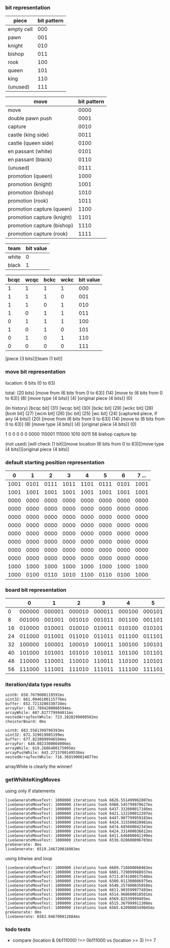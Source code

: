 ### bit representation

| piece      | bit pattern |
| ---------- | ----------- |
| empty cell | 000         |
| pawn       | 001         |
| knight     | 010         |
| bishop     | 011         |
| rook       | 100         |
| queen      | 101         |
| king       | 110         |
| (unused)   | 111         |

| move                       | bit pattern |
| -------------------------- | ----------- |
| move                       | 0000        |
| double pawn push           | 0001        |
| capture                    | 0010        |
| castle (king side)         | 0011        |
| castle (queen side)        | 0100        |
| en passant (white)         | 0101        |
| en passant (black)         | 0110        |
| (unused)                   | 0111        |
| promotion (queen)          | 1000        |
| promotion (knight)         | 1001        |
| promotion (bishop)         | 1010        |
| promotion (rook)           | 1011        |
| promotion capture (queen)  | 1100        |
| promotion capture (knight) | 1101        |
| promotion capture (bishop) | 1110        |
| promotion capture (rook)   | 1111        |

| team  | bit value |
| ----- | --------- |
| white | 0         |
| black | 1         |

| bcqc | wcqc | bckc | wckc | bit value |
| ---- | ---- | ---- | ---- | --------- |
| 1    | 1    | 1    | 1    | 000       |
| 1    | 1    | 1    | 0    | 001       |
| 1    | 1    | 0    | 1    | 010       |
| 1    | 0    | 1    | 1    | 011       |
| 0    | 1    | 1    | 1    | 100       |
| 1    | 0    | 1    | 0    | 101       |
| 0    | 1    | 0    | 1    | 110       |
| 0    | 0    | 0    | 0    | 111       |

\[piece (3 bits)\]\[team (1 bit)\]

### move bit representation

location: 6 bits (0 to 63)

total: (20 bits)
\[move from (6 bits from 0 to 63)\] (14)
\[move to (6 bits from 0 to 63)\] (8)
\[move type (4 bits)\] (4)
\[original piece (4 bits)\] (0)

(in history)
\[bcqc bit\] (31)
\[wcqc bit\] (30)
\[bckc bit\] (29)
\[wckc bit\] (28)
\[bcm bit\] (27)
\[wcm bit\] (26)
\[bc bit\] (25)
\[wc bit\] (24)
\[captured piece, if any (4 bits)\] (20)
\[move from (6 bits from 0 to 63)\] (14)
\[move to (6 bits from 0 to 63)\] (8)
\[move type (4 bits)\] (4)
\[original piece (4 bits)\] (0)

1 0 0 0 0 0 0000 110001 111000 1010 0011
56 bishop capture bp

(not used)
\[will check (1 bit)\]\[move location (6 bits from 0 to 63)\]\[move type (4 bits)\]\[original piece (4 bits)\]

### default starting position representation

| 0    | 1    | 2    | 3    | 4    | 5    | 6    | 7 ... |
| ---- | ---- | ---- | ---- | ---- | ---- | ---- | ----- |
| 1001 | 0101 | 0111 | 1011 | 1101 | 0111 | 0101 | 1001  |
| 1001 | 1001 | 1001 | 1001 | 1001 | 1001 | 1001 | 1001  |
| 0000 | 0000 | 0000 | 0000 | 0000 | 0000 | 0000 | 0000  |
| 0000 | 0000 | 0000 | 0000 | 0000 | 0000 | 0000 | 0000  |
| 0000 | 0000 | 0000 | 0000 | 0000 | 0000 | 0000 | 0000  |
| 0000 | 0000 | 0000 | 0000 | 0000 | 0000 | 0000 | 0000  |
| 0000 | 0000 | 0000 | 0000 | 0000 | 0000 | 0000 | 0000  |
| 0000 | 0000 | 0000 | 0000 | 0000 | 0000 | 0000 | 0000  |
| 0000 | 0000 | 0000 | 0000 | 0000 | 0000 | 0000 | 0000  |
| 0000 | 0000 | 0000 | 0000 | 0000 | 0000 | 0000 | 0000  |
| 1000 | 1000 | 1000 | 1000 | 1000 | 1000 | 1000 | 1000  |
| 1000 | 0100 | 0110 | 1010 | 1100 | 0110 | 0100 | 1000  |

### board bit representation

|     | 0      | 1      | 2      | 3      | 4      | 5      | 6      | 7 ...  |
| --- | ------ | ------ | ------ | ------ | ------ | ------ | ------ | ------ |
| 0   | 000000 | 000001 | 000010 | 000011 | 000100 | 000101 | 000110 | 000111 |
| 8   | 001000 | 001001 | 001010 | 001011 | 001100 | 001101 | 001110 | 001111 |
| 16  | 010000 | 010001 | 010010 | 010011 | 010100 | 010101 | 010110 | 010111 |
| 24  | 011000 | 011001 | 011010 | 011011 | 011100 | 011101 | 011110 | 011111 |
| 32  | 100000 | 100001 | 100010 | 100011 | 100100 | 100101 | 100110 | 100111 |
| 40  | 101000 | 101001 | 101010 | 101011 | 101100 | 101101 | 101110 | 101111 |
| 48  | 110000 | 110001 | 110010 | 110011 | 110100 | 110101 | 110110 | 110111 |
| 56  | 111000 | 111001 | 111010 | 111011 | 111100 | 111101 | 111110 | 111111 |

### iteration/data type results

```
uint8: 658.7679600119591ms
uint32: 661.0946100115776ms
buffer: 652.7213200330734ms
arrayFor: 622.7894200086594ms
arrayWhile: 607.817779994011ms
nestedArrayTestWhile: 723.1028299808502ms
chessterBoard: 0ms
```

```
uint8: 683.5581399798393ms
uint32: 672.319019985199ms
buffer: 677.8230999946594ms
arrayFor: 648.0823300004006ms
arrayWhile: 619.2686400175095ms
arrayPushWhile: 643.2715700149536ms
nestedArrayTestWhile: 716.3691900014877ms
```

arrayWhile is clearly the winner!

### getWhihteKingMoves

using only if statements

```
liveGenerateMoveTest: 1000000 iterations took 6626.551499962807ms
liveGenerateMoveTest: 1000000 iterations took 6988.545799970627ms
liveGenerateMoveTest: 1000000 iterations took 6437.332000017166ms
liveGenerateMoveTest: 1000000 iterations took 6421.122200012207ms
liveGenerateMoveTest: 1000000 iterations took 6447.907799959183ms
liveGenerateMoveTest: 1000000 iterations took 6424.315500020981ms
liveGenerateMoveTest: 1000000 iterations took 6474.685600042343ms
liveGenerateMoveTest: 1000000 iterations took 6424.331400036812ms
liveGenerateMoveTest: 1000000 iterations took 6411.646800041199ms
liveGenerateMoveTest: 1000000 iterations took 6536.028600096703ms
preGenerate: 0ms
liveGenerate: 6519.246720016003ms
```

using bitwise and loop

```
liveGenerateMoveTest: 1000000 iterations took 6689.716600060463ms
liveGenerateMoveTest: 1000000 iterations took 6601.729099988937ms
liveGenerateMoveTest: 1000000 iterations took 6713.074100017548ms
liveGenerateMoveTest: 1000000 iterations took 6500.011300086975ms
liveGenerateMoveTest: 1000000 iterations took 6548.257400035858ms
liveGenerateMoveTest: 1000000 iterations took 6611.903599977493ms
liveGenerateMoveTest: 1000000 iterations took 6514.960600018501ms
liveGenerateMoveTest: 1000000 iterations took 6569.82539999485ms
liveGenerateMoveTest: 1000000 iterations took 6515.367999911308ms
liveGenerateMoveTest: 1000000 iterations took 6565.6209000349045ms
preGenerate: 0ms
liveGenerate: 6583.046700012684ms
```

### todo tests

- compare (location & 0b111000) !== 0b111000 vs (location >> 3) !== 7
